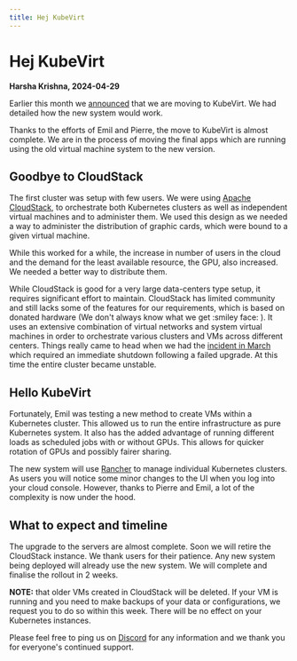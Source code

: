 ```yaml
---
title: Hej KubeVirt
---
```


# Hej KubeVirt

__Harsha Krishna, 2024-04-29__

Earlier this month we [announced](https://docs.cloud.cbh.kth.se/News/2024-04-14/) that we are moving to KubeVirt. We had detailed how the new system would work.

Thanks to the efforts of Emil and Pierre, the move to KubeVirt is almost complete. We are in the process of moving the final apps which are running using the old virtual machine system to the new version.

## Goodbye to CloudStack

The first cluster was setup with few users. We were using [Apache CloudStack](https://cloudstack.apache.org), to orchestrate both Kubernetes clusters as well as independent virtual machines and to administer them. We used this design as we needed a way to administer the distribution of graphic cards, which were bound to a given virtual machine.

While this worked for a while, the increase in number of users in the cloud and the demand for the least available resource, the GPU, also increased. We needed a better way to distribute them.

While CloudStack is good for a very large data-centers type setup, it requires significant effort to maintain. CloudStack has limited community and still lacks some of the features for our requirements, which is based on donated hardware (We don't always know what we get :smiley face: ). It uses an extensive combination of virtual networks and system virtual machines in order to orchestrate various clusters and VMs across different centers. Things really came to head when we had the [incident in March](https://docs.cloud.cbh.kth.se/News/2024-03-22/) which required an immediate shutdown following a failed upgrade. At this time the entire cluster became unstable.

## Hello KubeVirt

Fortunately, Emil was testing a new method to create VMs within a Kubernetes cluster. This allowed us to run the entire infrastructure as pure Kubernetes system. It also has the added advantage of running different loads as scheduled jobs with or without GPUs. This allows for quicker rotation of GPUs and possibly fairer sharing.

The new system will use [Rancher](https://www.rancher.com) to manage individual Kubernetes clusters. As users you will notice some minor changes to the UI when you log into your cloud console. However, thanks to Pierre and Emil, a lot of the complexity is now under the hood.

## What to expect and timeline

The upgrade to the servers are almost complete. Soon we will retire the CloudStack instance. We thank users for their patience. Any new system being deployed will already use the new system. We will complete and finalise the rollout in 2 weeks.

__NOTE:__ that older VMs created in CloudStack will be deleted. If your VM is running and you need to make backups of your data or configurations, we request you to do so within this week. There will be no effect on your Kubernetes instances.

Please feel free to ping us on [Discord](https://discord.gg/MuHQd6QEtM) for any information and we thank you for everyone's continued support.
